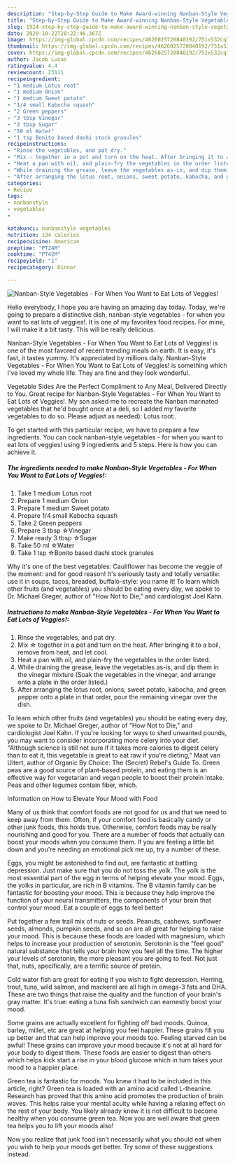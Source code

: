 ```yaml
---
description: "Step-by-Step Guide to Make Award-winning Nanban-Style Vegetables - For When You Want to Eat Lots of Veggies!"
title: "Step-by-Step Guide to Make Award-winning Nanban-Style Vegetables - For When You Want to Eat Lots of Veggies!"
slug: 1924-step-by-step-guide-to-make-award-winning-nanban-style-vegetables-for-when-you-want-to-eat-lots-of-veggies
date: 2020-10-22T20:22:46.367Z
image: https://img-global.cpcdn.com/recipes/4626025720840192/751x532cq70/nanban-style-vegetables-for-when-you-want-to-eat-lots-of-veggies-recipe-main-photo.jpg
thumbnail: https://img-global.cpcdn.com/recipes/4626025720840192/751x532cq70/nanban-style-vegetables-for-when-you-want-to-eat-lots-of-veggies-recipe-main-photo.jpg
cover: https://img-global.cpcdn.com/recipes/4626025720840192/751x532cq70/nanban-style-vegetables-for-when-you-want-to-eat-lots-of-veggies-recipe-main-photo.jpg
author: Jacob Lucas
ratingvalue: 4.4
reviewcount: 23111
recipeingredient:
- "1 medium Lotus root"
- "1 medium Onion"
- "1 medium Sweet potato"
- "1/4 small Kabocha squash"
- "2 Green peppers"
- "3 tbsp Vinegar"
- "3 tbsp Sugar"
- "50 ml Water"
- "1 tsp Bonito based dashi stock granules"
recipeinstructions:
- "Rinse the vegetables, and pat dry."
- "Mix ☆ together in a pot and turn on the heat. After bringing it to a boil, remove from heat, and let cool."
- "Heat a pan with oil, and plain-fry the vegetables in the order listed."
- "While draining the grease, leave the vegetables as-is, and dip them in the vinegar mixture (Soak the vegetables in the vinegar, and arrange onto a plate in the order listed.)"
- "After arranging the lotus root, onions, sweet potato, kabocha, and green pepper onto a plate in that order, pour the remaining vinegar over the dish."
categories:
- Recipe
tags:
- nanbanstyle
- vegetables
- 

katakunci: nanbanstyle vegetables  
nutrition: 134 calories
recipecuisine: American
preptime: "PT24M"
cooktime: "PT42M"
recipeyield: "1"
recipecategory: Dinner

---
```



![Nanban-Style Vegetables - For When You Want to Eat Lots of Veggies!](https://img-global.cpcdn.com/recipes/4626025720840192/751x532cq70/nanban-style-vegetables-for-when-you-want-to-eat-lots-of-veggies-recipe-main-photo.jpg)

Hello everybody, I hope you are having an amazing day today. Today, we're going to prepare a distinctive dish, nanban-style vegetables - for when you want to eat lots of veggies!. It is one of my favorites food recipes. For mine, I will make it a bit tasty. This will be really delicious.

Nanban-Style Vegetables - For When You Want to Eat Lots of Veggies! is one of the most favored of recent trending meals on earth. It is easy, it's fast, it tastes yummy. It's appreciated by millions daily. Nanban-Style Vegetables - For When You Want to Eat Lots of Veggies! is something which I've loved my whole life. They are fine and they look wonderful.

Vegetable Sides Are the Perfect Compliment to Any Meal, Delivered Directly to You. Great recipe for Nanban-Style Vegetables - For When You Want to Eat Lots of Veggies!. My son asked me to recreate the Nanban marinated vegetables that he&#39;d bought once at a deli, so I added my favorite vegetables to do so. Please adjust as needed): Lotus root:.


To get started with this particular recipe, we have to prepare a few ingredients. You can cook nanban-style vegetables - for when you want to eat lots of veggies! using 9 ingredients and 5 steps. Here is how you can achieve it.

<!--inarticleads1-->

##### The ingredients needed to make Nanban-Style Vegetables - For When You Want to Eat Lots of Veggies!:

1. Take 1 medium Lotus root
1. Prepare 1 medium Onion
1. Prepare 1 medium Sweet potato
1. Prepare 1/4 small Kabocha squash
1. Take 2 Green peppers
1. Prepare 3 tbsp ☆Vinegar
1. Make ready 3 tbsp ☆Sugar
1. Take 50 ml ☆Water
1. Take 1 tsp ☆Bonito based dashi stock granules


Why it&#39;s one of the best vegetables: Cauliflower has become the veggie of the moment: and for good reason! It&#39;s seriously tasty and totally versatile: use it in soups, tacos, breaded, buffalo-style: you name it! To learn which other fruits (and vegetables) you should be eating every day, we spoke to Dr. Michael Greger, author of &#34;How Not to Die,&#34; and cardiologist Joel Kahn. 

<!--inarticleads2-->

##### Instructions to make Nanban-Style Vegetables - For When You Want to Eat Lots of Veggies!:

1. Rinse the vegetables, and pat dry.
1. Mix ☆ together in a pot and turn on the heat. After bringing it to a boil, remove from heat, and let cool.
1. Heat a pan with oil, and plain-fry the vegetables in the order listed.
1. While draining the grease, leave the vegetables as-is, and dip them in the vinegar mixture (Soak the vegetables in the vinegar, and arrange onto a plate in the order listed.)
1. After arranging the lotus root, onions, sweet potato, kabocha, and green pepper onto a plate in that order, pour the remaining vinegar over the dish.


To learn which other fruits (and vegetables) you should be eating every day, we spoke to Dr. Michael Greger, author of &#34;How Not to Die,&#34; and cardiologist Joel Kahn. If you&#39;re looking for ways to shed unwanted pounds, you may want to consider incorporating more celery into your diet. &#34;Although science is still not sure if it takes more calories to digest celery than to eat it, this vegetable is great to eat raw if you&#39;re dieting,&#34; Maat van Uitert, author of Organic By Choice: The (Secret) Rebel&#39;s Guide To. Green peas are a good source of plant-based protein, and eating them is an effective way for vegetarian and vegan people to boost their protein intake. Peas and other legumes contain fiber, which. 

Information on How to Elevate Your Mood with Food


Many of us think that comfort foods are not good for us and that we need to keep away from them. Often, if your comfort food is basically candy or other junk foods, this holds true. Otherwise, comfort foods may be really nourishing and good for you. There are a number of foods that actually can boost your moods when you consume them. If you are feeling a little bit down and you're needing an emotional pick me up, try a number of these.

Eggs, you might be astonished to find out, are fantastic at battling depression. Just make sure that you do not toss the yolk. The yolk is the most essential part of the egg in terms of helping elevate your mood. Eggs, the yolks in particular, are rich in B vitamins. The B vitamin family can be fantastic for boosting your mood. This is because they help improve the function of your neural transmitters, the components of your brain that control your mood. Eat a couple of eggs to feel better!

Put together a few trail mix of nuts or seeds. Peanuts, cashews, sunflower seeds, almonds, pumpkin seeds, and so on are all great for helping to raise your mood. This is because these foods are loaded with magnesium, which helps to increase your production of serotonin. Serotonin is the "feel good" natural substance that tells your brain how you feel all the time. The higher your levels of serotonin, the more pleasant you are going to feel. Not just that, nuts, specifically, are a terrific source of protein.

Cold water fish are great for eating if you wish to fight depression. Herring, trout, tuna, wild salmon, and mackerel are all high in omega-3 fats and DHA. These are two things that raise the quality and the function of your brain's gray matter. It's true: eating a tuna fish sandwich can earnestly boost your mood. 

Some grains are actually excellent for fighting off bad moods. Quinoa, barley, millet, etc are great at helping you feel happier. These grains fill you up better and that can help improve your moods too. Feeling starved can be awful! These grains can improve your mood because it's not at all hard for your body to digest them. These foods are easier to digest than others which helps kick start a rise in your blood glucose which in turn takes your mood to a happier place.

Green tea is fantastic for moods. You knew it had to be included in this article, right? Green tea is loaded with an amino acid called L-theanine. Research has proved that this amino acid promotes the production of brain waves. This helps raise your mental acuity while having a relaxing effect on the rest of your body. You likely already knew it is not difficult to become healthy when you consume green tea. Now you are well aware that green tea helps you to lift your moods also!

Now you realize that junk food isn't necessarily what you should eat when you wish to help your moods get better. Try  some  of  these  suggestions  instead.

